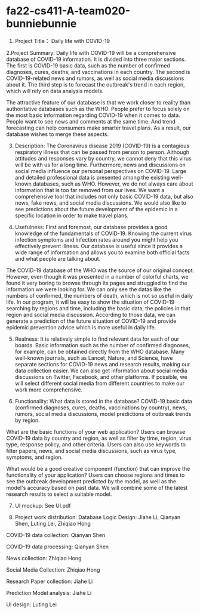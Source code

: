 # fa22-cs411-A-team020-bunniebunnie

1. Project Title：
Daily life with COVID-19

2.Project Summary:
Daily life with COVID-19 will be a comprehensive database of COVID-19 information. It is divided into three major sections. The first is COVID-19 basic data, such as the number of confirmed diagnoses, cures, deaths, and vaccinations in each country. The second is COVID-19-related news and rumors, as well as social media discussions about it. The third step is to forecast the outbreak's trend in each region, which will rely on data analysis models.

The attractive feature of our database is that we work closer to reality than authoritative databases such as the WHO. People prefer to focus solely on the most basic information regarding COVID-19 when it comes to data. People want to see news and comments at the same time. And trend forecasting can help consumers make smarter travel plans. As a result, our database wishes to merge these aspects.

3. Description:
The Coronavirus disease 2019 (COVID-19) is a contagious respiratory illness that can be passed from person to person. Although attitudes and responses vary by country, we cannot deny that this virus will be with us for a long time. Furthermore, news and discussions on social media influence our personal perspectives on COVID-19. Large and detailed professional data is presented among the existing well-known databases, such as WHO. However, we do not always care about information that is too far removed from our lives. We want a comprehensive tool that includes not only basic COVID-19 data, but also news, fake news, and social media discussions. We would also like to see predictions about the future development of the epidemic in a specific location in order to make travel plans.

4. Usefulness:
First and foremost, our database provides a good knowledge of the fundamentals of COVID-19. Knowing the current virus infection symptoms and infection rates around you might help you effectively prevent illness. Our database is useful since it provides a wide range of information and allows you to examine both official facts and what people are talking about.

The COVID-19 database of the WHO was the source of our original concept. However, even though it was presented in a number of colorful charts, we found it very boring to browse through its pages and struggled to find the information we were looking for. We can only see the datas like the numbers of confirmed, the numbers of death, which is not so useful in daily life. In our program, it will be easy to show the situation of COVID-19 searching by regions and time, including the basic data, the policies in that region and social media discussion. According to those data, we can generate a prediction of the future situation of COVID-19 and provide epidemic prevention advice which is more useful in daily life.

5. Realness:
It is relatively simple to find relevant data for each of our boards. Basic information such as the number of confirmed diagnoses, for example, can be obtained directly from the WHO database. Many well-known journals, such as Lancet, Nature, and Science, have separate sections for COVID-19 news and research results, making our data collection easier. We can also get information about social media discussions on Twitter, Facebook, and other platforms. If possible, we will select different social media from different countries to make our work more comprehensive.

6. Functionality:
What data is stored in the database?
COVID-19 basic data (confirmed diagnoses, cures, deaths, vaccinations by country), news, rumors, social media discussions, model predictions of outbreak trends by region.

What are the basic functions of your web application?
Users can browse COVID-19 data by country and region, as well as filter by time, region, virus type, response policy, and other criteria. Users can also use keywords to filter papers, news, and social media discussions, such as virus type, symptoms, and region.

What would be a good creative component (function) that can improve the functionality of your application?
Users can choose regions and times to see the outbreak development predicted by the model, as well as the model's accuracy based on past data. We will combine some of the latest research results to select a suitable model.

7. UI mockup:
See UI.pdf

8. Project work distribution:
Database Logic Design: Jiahe Li, Qianyan Shen, Luting Lei, Zhiqiao Hong

COVID-19 data collection: Qianyan Shen

COVID-19 data processing: Qianyan Shen

News collection: Zhiqiao Hong

Social Media Collection: Zhiqiao Hong

Research Paper collection: Jiahe Li

Prediction Model analysis: Jiahe Li

UI design: Luting Lei
